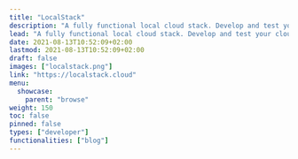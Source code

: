 ```yaml
---
title: "LocalStack"
description: "A fully functional local cloud stack. Develop and test your cloud and serverless apps offline!"
lead: "A fully functional local cloud stack. Develop and test your cloud and serverless apps offline!"
date: 2021-08-13T10:52:09+02:00
lastmod: 2021-08-13T10:52:09+02:00
draft: false
images: ["localstack.png"]
link: "https://localstack.cloud"
menu:
  showcase:
    parent: "browse"
weight: 150
toc: false
pinned: false
types: ["developer"]
functionalities: ["blog"]
---
```

